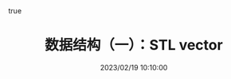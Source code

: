 ---
title: 数据结构（一）：STL vector
date: 2023/02/19 10:10:00
math: true
categories:
- [Computer Science, Data Structure (CS1951@SJTU)]
---